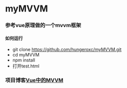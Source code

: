 # myMVVM
### 参考vue原理做的一个mvvm框架

#### 如何运行

- git clone https://github.com/hungeroxc/myMVVM.git
- cd myMVVM
- npm install 
- 打开test.html

### 项目博客[Vue中的MVVM](https://www.jianshu.com/p/b6381ce85494)
